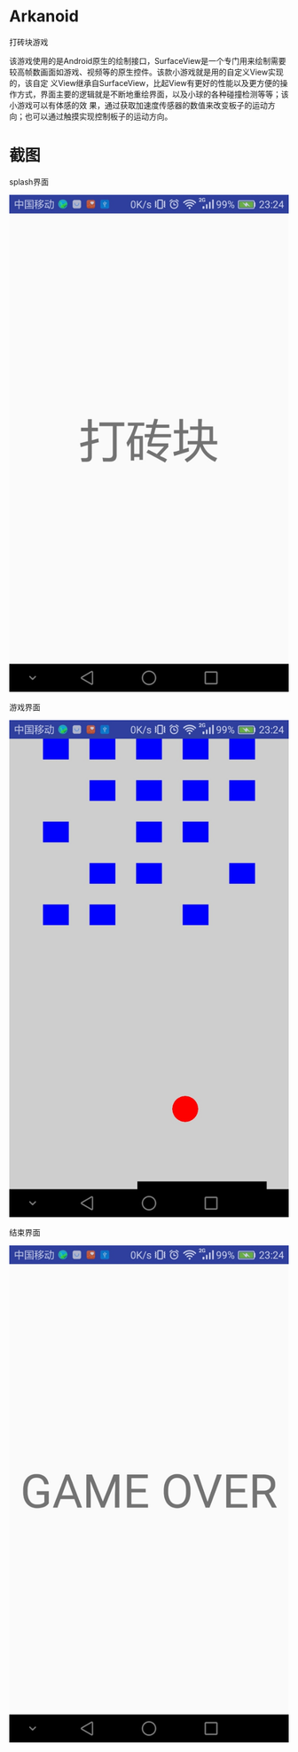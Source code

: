 # Arkanoid
打砖块游戏

该游戏使用的是Android原生的绘制接口，SurfaceView是一个专门用来绘制需要较高帧数画面如游戏、视频等的原生控件。该款小游戏就是用的自定义View实现的，该自定
义View继承自SurfaceView，比起View有更好的性能以及更方便的操作方式，界面主要的逻辑就是不断地重绘界面，以及小球的各种碰撞检测等等；该小游戏可以有体感的效
果，通过获取加速度传感器的数值来改变板子的运动方向；也可以通过触摸实现控制板子的运动方向。



# 截图

splash界面

![screenshots](https://github.com/MarsZzh/Arkanoid/blob/master/screenshots/start.png)

游戏界面

![screenshots](https://github.com/MarsZzh/Arkanoid/blob/master/screenshots/playing.png)

结束界面

![screenshots](https://github.com/MarsZzh/Arkanoid/blob/master/screenshots/stop.png)
